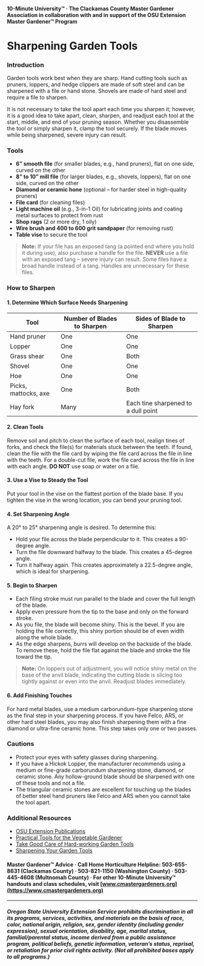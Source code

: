 #### 10-Minute University™ · The Clackamas County Master Gardener Association in collaboration with and in support of the OSU Extension Master Gardener™ Program

# Sharpening Garden Tools

### Introduction

Garden tools work best when they are sharp. Hand cutting tools such as pruners, loppers, and hedge clippers are made of soft steel and can be sharpened with a file or hand stone. Shovels are made of hard steel and require a file to sharpen.

It is not necessary to take the tool apart each time you sharpen it; however, it is a good idea to take apart, clean, sharpen, and readjust each tool at the start, middle, and end of your pruning season. Whether you disassemble the tool or simply sharpen it, clamp the tool securely. If the blade moves while being sharpened, severe injury can result.

### Tools

- **6” smooth file** (for smaller blades, e.g., hand pruners), flat on one side, curved on the other
- **8” to 10” mill file** (for larger blades, e.g., shovels, loppers), flat on one side, curved on the other
- **Diamond or ceramic hone** (optional – for harder steel in high-quality pruners)
- **File card** (for cleaning files)
- **Light machine oil** (e.g., 3-in-1 Oil) for lubricating joints and coating metal surfaces to protect from rust
- **Shop rags** (2 or more dry, 1 oily)
- **Wire brush and 400 to 600 grit sandpaper** (for removing rust)
- **Table vise** to secure the tool

> **Note:** If your file has an exposed tang (a pointed end where you hold it during use), also purchase a handle for the file. **NEVER** use a file with an exposed tang – severe injury can result. Some files have a broad handle instead of a tang. Handles are unnecessary for these files.

### How to Sharpen

#### 1. Determine Which Surface Needs Sharpening

| Tool                | Number of Blades to Sharpen | Sides of Blade to Sharpen                |
|---------------------|-----------------------------|------------------------------------------|
| Hand pruner         | One                         | One                                      |
| Lopper              | One                         | One                                      |
| Grass shear         | One                         | Both                                     |
| Shovel              | One                         | One                                      |
| Hoe                 | One                         | One                                      |
| Picks, mattocks, axe| One                         | Both                                     |
| Hay fork            | Many                        | Each tine sharpened to a dull point      |

#### 2. Clean Tools

Remove soil and pitch to clean the surface of each tool, realign tines of forks, and check the file(s) for materials stuck between the teeth. If found, clean the file with the file card by wiping the file card across the file in line with the teeth. For a double-cut file, work the file card across the file in line with each angle. **DO NOT** use soap or water on a file.

#### 3. Use a Vise to Steady the Tool

Put your tool in the vise on the flattest portion of the blade base. If you tighten the vise in the wrong location, you can bend your pruning tool.

#### 4. Set Sharpening Angle

A 20° to 25° sharpening angle is desired. To determine this:

- Hold your file across the blade perpendicular to it. This creates a 90-degree angle.
- Turn the file downward halfway to the blade. This creates a 45-degree angle.
- Turn it halfway again. This creates approximately a 22.5-degree angle, which is ideal for sharpening.

#### 5. Begin to Sharpen

- Each filing stroke must run parallel to the blade and cover the full length of the blade.
- Apply even pressure from the tip to the base and only on the forward stroke.
- As you file, the blade will become shiny. This is the bevel. If you are holding the file correctly, this shiny portion should be of even width along the whole blade.
- As the edge sharpens, burrs will develop on the backside of the blade. To remove these, hold the file flat against the blade and stroke the file toward the tip.

> **Note:** On loppers out of adjustment, you will notice shiny metal on the base of the anvil blade, indicating the cutting blade is slicing too tightly against or even into the anvil. Readjust blades immediately.

#### 6. Add Finishing Touches

For hard metal blades, use a medium carborundum-type sharpening stone as the final step in your sharpening process. If you have Felco, ARS, or other hard steel blades, you may also finish sharpening them with a fine diamond or ultra-fine ceramic hone. This step takes only one or two passes.

### Cautions

- Protect your eyes with safety glasses during sharpening.
- If you have a Hickok Lopper, the manufacturer recommends using a medium or fine-grade carborundum sharpening stone, diamond, or ceramic stone. Any hollow-ground blade should be sharpened with one of these tools and not a file.
- The triangular ceramic stones are excellent for touching up the blades of better steel hand pruners like Felco and ARS when you cannot take the tool apart.

### Additional Resources

- [OSU Extension Publications](https://catalog.extension.oregonstate.edu)
- [Practical Tools for the Vegetable Gardener](http://extension.oregonstate.edu/gardening/practical-tools-vegetable-gardener)
- [Take Good Care of Hard-working Garden Tools](http://extension.oregonstate.edu/gardening/take-good-care-hard-working-garden-tools)
- [Sharpening Your Garden Tools](http://extension.oregonstate.edu/benton/sites/default/files/sharpgdn_insights2012.pdf)

#### Master Gardener™ Advice · Call Home Horticulture Helpline: 503-655-8631 (Clackamas County) · 503-821-1150 (Washington County) · 503-445-4608 (Multnomah County) · For other 10-Minute University™ handouts and class schedules, visit [www.cmastergardeners.org](https://www.cmastergardeners.org)

---

##### Oregon State University Extension Service prohibits discrimination in all its programs, services, activities, and materials on the basis of race, color, national origin, religion, sex, gender identity (including gender expression), sexual orientation, disability, age, marital status, familial/parental status, income derived from a public assistance program, political beliefs, genetic information, veteran’s status, reprisal, or retaliation for prior civil rights activity. (Not all prohibited bases apply to all programs.)